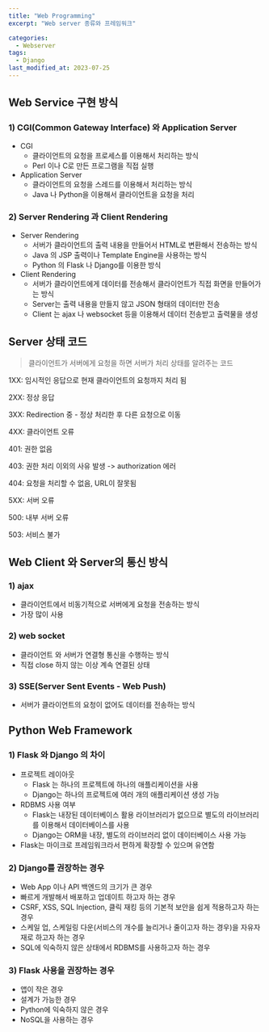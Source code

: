 ```yaml
---
title: "Web Programming"
excerpt: "Web server 종류와 프레임워크"

categories:
  - Webserver
tags:
  - Django
last_modified_at: 2023-07-25
---
```


## Web Service 구현 방식

### 1) CGI(Common Gateway Interface) 와 Application Server

- CGI
    - 클라이언트의 요청을 프로세스를 이용해서 처리하는 방식
    - Perl 이나 C로 만든 프로그램을 직접 실행
- Application Server
    - 클라이언트의 요청을 스레드를 이용해서 처리하는 방식
    - Java 나 Python을 이용해서 클라이언트을 요청을 처리

### 2) Server Rendering 과 Client Rendering

- Server Rendering
    - 서버가 클라이언트의 출력 내용을 만들어서 HTML로 변환해서 전송하는 방식
    - Java 의 JSP 출력이나 Template Engine을 사용하는 방식
    - Python 의 Flask 나 Django를 이용한 방식
- Client Rendering
    - 서버가 클라이언트에게 데이터를 전송해서 클라이언트가 직접 화면을 만들어가는 방식
    - Server는 출력 내용을 만들지 않고 JSON 형태의 데이터만 전송
    - Client 는 ajax 나 websocket 등을 이용해서 데이터 전송받고 출력물을 생성

## Server 상태 코드

> 클라이언트가 서버에게 요청을 하면 서버가 처리 상태를 알려주는 코드
> 

1XX: 임시적인 응답으로 현재 클라이언트의 요청까지 처리 됨

2XX: 정상 응답

3XX: Redirection 중 - 정상 처리한 후 다른 요청으로 이동

4XX: 클라이언트 오류

401: 권한 없음

403: 권한 처리 이외의 사유 발생 -> authorization 에러

404: 요청을 처리할 수 없음, URL이 잘못됨

5XX: 서버 오류

500: 내부 서버 오류

503: 서비스 불가

## Web Client 와 Server의 통신 방식

### 1) ajax

- 클라이언트에서 비동기적으로 서버에게 요청을 전송하는 방식
- 가장 많이 사용

### 2) web socket

- 클라이언트 와 서버가 연결형 통신을 수행하는 방식
- 직접 close 하지 않는 이상 계속 연결된 상태

### 3) SSE(Server Sent Events - Web Push)

- 서버가 클라이언트의 요청이 없어도 데이터를 전송하는 방식

## Python Web Framework

### 1) Flask 와 Django 의 차이

- 프로젝트 레이아웃
    - Flask 는 하나의 프로젝트에 하나의 애플리케이션을 사용
    - Django는 하나의 프로젝트에 여러 개의 애플리케이션 생성 가능
- RDBMS 사용 여부
    - Flask는 내장된 데이터베이스 활용 라이브러리가 없으므로 별도의 라이브러리를 이용해서 데이터베이스를 사용
    - Django는 ORM을 내장, 별도의 라이브러리 없이 데이터베이스 사용 가능
- Flask는 마이크로 프레임워크라서 편하게 확장할 수 있으며 유연함

### 2) Django를 권장하는 경우

- Web App 이나 API 백엔드의 크기가 큰 경우
- 빠르게 개발해서 배포하고 업데이트 하고자 하는 경우
- CSRF, XSS, SQL Injection, 클릭 재킹 등의 기본적 보안을 쉽게 적용하고자 하는 경우
- 스케일 업, 스케일링 다운(서비스의 개수를 늘리거나 줄이고자 하는 경우)을 자유자재로 하고자 하는 경우
- SQL에 익숙하지 않은 상태에서 RDBMS를 사용하고자 하는 경우

### 3) Flask 사용을 권장하는 경우

- 앱이 작은 경우
- 설계가 가능한 경우
- Python에 익숙하지 않은 경우
- NoSQL을 사용하는 경우